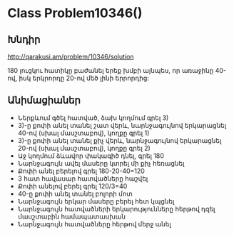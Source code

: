 # Class Problem10346()

## Խնդիր

http://qarakusi.am/problem/10346/solution

180 լուցկու հատիկը բաժանել երեք խմբի այնպես, որ 
առաջինը 40-ով, իսկ երկրորդը 20-ով մեծ լինի երրորդից:

## Անիմացիաներ

- Ներքևում գծել հատված, ձախ կողմում գրել 3)
- 3)-ը քոփի անել տանել շատ վերև, նարնջագույնով երկարացնել 40-ով (սխալ մասշտաբով), կողքը գրել 1)
- 3)-ը քոփի անել տանել քիչ վերև, նարնջագույնով երկարացնել 20-ով (սխալ մասշտաբով), կողքը գրել 2)
- Աջ կողմում ձևավոր փակագիծ դնել, գրել 180
- Նարնջագույն ավել մասերը կտրել մի քիչ հեռացնել
- Քոփի անել բերելով գրել 180-20-40=120
- 3 հատ հավասար հատվածները հաշվել
- Քոփի անելով բերել գրել 120/3=40
- 40-ը քոփի անել տանել բոլորի մոտ
- Նարնջագույն երկար մասերը բերել հետ կպցնել
- Նարնջագույն հատվածների երկարությունները հերթով դզել մասշտաբին համապատասխան
- Նարնջագույն հատվածները հերթով մերջ անել


